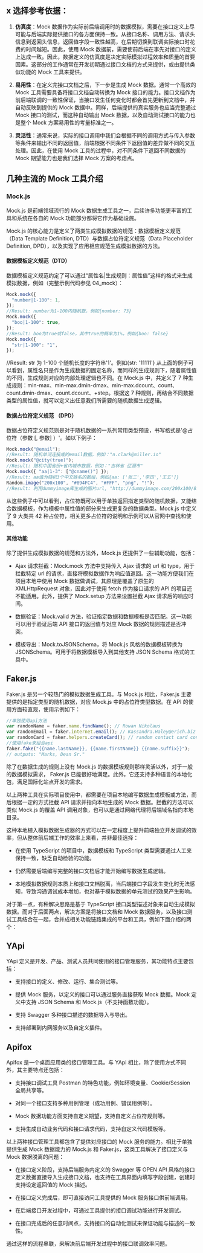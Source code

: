 ## x 选择参考依据：

1. **仿真度**：Mock 数据作为实际前后端调用时的数据模拟，需要在接口定义上尽可能与后端实际提供接口的各方面保持一致。从接口名称、调用方法、请求头信息到返回头信息，返回值字段一致性越高，在后期切换到联调实际接口时花费的时间越短。因此，使用 Mock 数据前，需要使前后端在事先对接口的定义上达成一致。因此，数据定义的仿真度是决定实际模拟过程效率和质量的首要因素。这部分的工作通常在开发初期通过接口文档的方式来提供，或由提供类似功能的 Mock 工具来提供。

2. **易用性**：在定义完接口文档之后，下一步是生成 Mock 数据。通常一个高效的 Mock 工具需要具备将接口文档自动转换为 Mock 接口的能力。接口文档作为前后端联调的一致性保证，当接口发生任何变化时都会首先更新到文档中，并自动反映到提供的 Mock 数据中。同样，后端提供的真实服务也应当完整通过 Mock 接口的测试，而这种自动输出 Mock 数据，以及自动测试接口的能力也是整个 Mock 方案易用性的考量标准之一。

3. **灵活性**：通常来说，实际的接口调用中我们会根据不同的调用方式与传入参数等条件来输出不同的返回值，前端根据不同条件下返回值的差异做不同的交互处理。因此，在使用 Mock 工具的过程中，对不同条件下返回不同数据的 Mock 期望能力也是我们选择 Mock 方案的考虑点。

## 几种主流的 Mock 工具介绍

### Mock.js

Mock.js 是前端领域流行的 Mock 数据生成工具之一，后续许多功能更丰富的工具和系统在各自的 Mock 功能部分都将它作为基础设施。

Mock.js 的核心能力是定义了两类生成模拟数据的规范：数据模板定义规范（Data Template Definition, DTD）与数据占位符定义规范（Data Placeholder Definition, DPD），以及实现了应用相应规范生成模拟数据的方法。

#### 数据模板定义规范（DTD）

数据模板定义规范约定了可以通过“属性名|生成规则：属性值”这样的格式来生成模拟数据，例如（完整示例代码参见 04_mock）：

```js
Mock.mock({
  "number|1-100": 1,
});
//Result: number为1-100内随机数，例如{number: 73}
Mock.mock({
  "boo|1-100": true,
});
//Result: boo为true或false，其中true的概率为1%，例如{boo: false}
Mock.mock({
  "str|1-100": "1",
});
```

//Result: str 为 1-100 个随机长度的字符串'1'。例如{str: '11111'}
从上面的例子可以看到，属性名只是作为生成数据的固定名称，而同样的生成规则下，随着属性值的不同，生成规则对应的内部处理逻辑也不同。在 Mock.js 中，共定义了 7 种生成规则：min-max、min-max.dmin-dmax、min-max.dcount、count、count.dmin-dmax、count.dcount、+step。根据这 7 种规则，再结合不同数据类型的属性值，就可以定义出任意我们所需要的随机数据生成逻辑。

#### 数据占位符定义规范 （DPD）

数据占位符定义规范则是对于随机数据的一系列常用类型预设，书写格式是'@占位符（参数 [, 参数] ）'。如以下例子：

```js
Mock.mock("@email");
//Result: 随机单词连接成的email数据，例如："n.clark@miller.io"
Mock.mock("@city(true)");
//Result: 随机中国省份+省内城市数据，例如："吉林省 辽源市"
Mock.mock({ "aa|1-3": ["@cname()"] });
//Result: aa值为随机3个中文姓名的数组，例如{aa: ['张三','李四','王五']}
Random.image("200x100", "#894FC4", "#FFF", "png", "!");
//Result: 利用dummyimage库生成的图片url, "http://dummyimage.com/200x100/894FC4/FFF.png"
```

从这些例子中可以看到，占位符既可以用于单独返回指定类型的随机数据，又能结合数据模板，作为模板中属性值的部分来生成更复杂的数据类型。Mock.js 中定义了 9 大类共 42 种占位符，相关更多占位符的说明和示例可以从官网中查找和使用。

#### 其他功能

除了提供生成模拟数据的规范和方法外，Mock.js 还提供了一些辅助功能，包括：

- Ajax 请求拦截：Mock.mock 方法中支持传入 Ajax 请求的 url 和 type，用于拦截特定 url 的请求，直接将模拟数据作为响应值返回。这一功能方便我们在项目本地中使用 Mock 数据做调试，其原理是覆盖了原生的 XMLHttpRequest 对象，因此对于使用 fetch 作为接口请求的 API 的项目还不能适用。此外，提供了 Mock.setup 方法来设置拦截 Ajax 请求后的响应时间。

- 数据验证：Mock.valid 方法，验证指定数据和数据模板是否匹配。这一功能可以用于验证后端 API 接口的返回值与对应 Mock 数据的规则描述是否冲突。

- 模板导出：Mock.toJSONSchema，将 Mock.js 风格的数据模板转换为 JSONSchema。可用于将数据模板导入到其他支持 JSON Schema 格式的工具中。

## Faker.js

Faker.js 是另一个较热门的模拟数据生成工具。与 Mock.js 相比，Faker.js 主要提供的是指定类型的随机数据，对应 Mock.js 中的占位符类型数据。在 API 的使用方面较直观，使用示例如下：

```js
//单独使用api方法
var randomName = faker.name.findName(); // Rowan Nikolaus
var randomEmail = faker.internet.email(); // Kassandra.Haley@erich.biz
var randomCard = faker.helpers.createCard(); // random contact card containing many properties
//使用fake来组合api
faker.fake("{{name.lastName}}, {{name.firstName}} {{name.suffix}}");
// outputs: "Marks, Dean Sr."
```

除了在数据生成的规则上没有 Mock.js 的数据模板规则那样灵活以外，对于一般的数据模拟需求， Faker.js 已能很好地满足。此外，它还支持多种语言的本地化包，满足国际化站点开发的需求。

以上两种工具在实际项目使用中，都需要在项目本地编写数据生成模板或方法，而后根据一定的方式拦截 API 请求并指向本地生成的 Mock 数据。拦截的方法可以类似 Mock.js 的覆盖 API 调用对象，也可以是通过网络代理将后端域名指向本地目录。

这种本地植入模拟数据生成器的方式可以在一定程度上提升前端独立开发调试的效率，但从整体前后端工作的效率上来看，并非最佳选择：

- 在使用 TypeScript 的项目中，数据模板和 TypeScript 类型需要通过人工来保持一致，缺乏自动检验的功能。

- 仍然需要后端编写完整的接口文档后才能开始编写数据生成逻辑。

- 本地模拟数据规则本质上和接口文档脱离，当后端接口字段发生变化时无法感知，导致沟通调试成本增加，也对基于模拟数据的单元测试的效果产生影响。

对于第一点，有种解决思路是基于 TypeScript 接口类型描述对象来自动生成模拟数据。而对于后面两点，解决方案是将接口文档和 Mock 数据服务，以及接口测试工具结合在一起，合并成相关功能链路集成的平台和工具，例如下面介绍的两个：

## YApi

YApi 定义是开发、产品、测试人员共同使用的接口管理服务，其功能特点主要包括：

- 支持接口的定义、修改、运行、集合测试等。

- 提供 Mock 服务，以定义的接口可以通过服务直接获取 Mock 数据。Mock 定义中支持 JSON Schema 和 Mock.js（不支持函数功能）。

- 支持 Swagger 多种接口描述的数据导入与导出。

- 支持部署到内网服务以及自定义插件。

## Apifox

Apifox 是一个桌面应用类的接口管理工具。与 YApi 相比，除了使用方式不同外，其主要特点还包括：

- 支持接口调试工具 Postman 的特色功能，例如环境变量、Cookie/Session 全局共享等。

- 对同一个接口支持多种用例管理（成功用例、错误用例等）。

- Mock 数据功能方面支持自定义期望，支持自定义占位符规则等。

- 支持生成自动业务代码和接口请求代码，支持自定义代码模板等。

以上两种接口管理工具都包含了提供对应接口的 Mock 服务的能力。相比于单独提供生成 Mock 数据能力的 Mock.js 和 Faker.js，这类工具解决了接口定义与 Mock 数据脱离的问题：

- 在接口定义阶段，支持后端服务内定义的 Swagger 等 OPEN API 风格的接口定义数据直接导入生成接口文档，也支持在工具界面内填写字段创建，创建时支持设定返回值的 Mock 描述。

- 在接口定义完成后，即可直接访问工具提供的 Mock 服务接口供前端调用。

- 在后端接口开发过程中，可通过工具提供的接口调试功能进行开发调试。

- 在接口完成后的任意时间点，支持接口的自动化测试来保证功能与描述的一致性。

通过这样的流程串联，来解决前后端开发过程中的接口联调效率问题。
